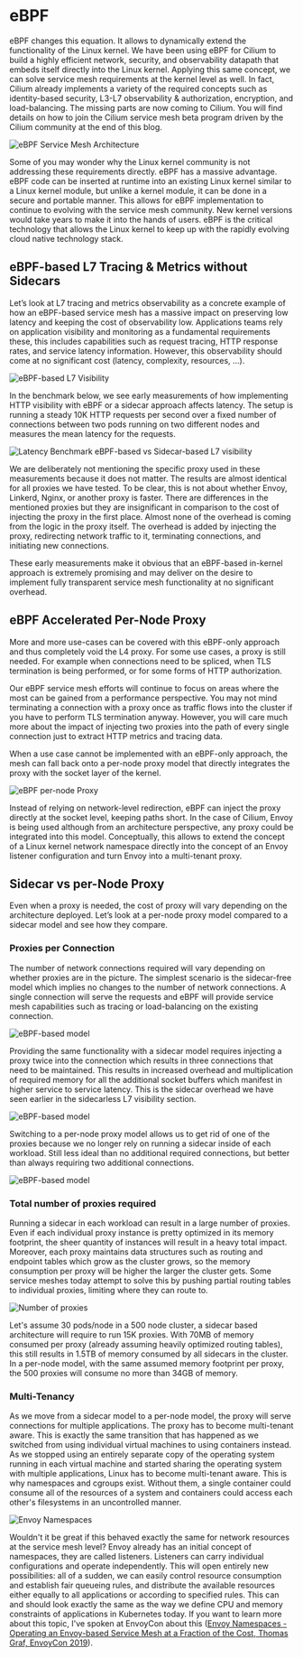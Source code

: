 # eBPF

eBPF changes this equation. It allows to dynamically extend the functionality of the Linux kernel. We have been using eBPF for Cilium to build a highly efficient network, security, and observability datapath that embeds itself directly into the Linux kernel. Applying this same concept, we can solve service mesh requirements at the kernel level as well. In fact, Cilium already implements a variety of the required concepts such as identity-based security, L3-L7 observability & authorization, encryption, and load-balancing. The missing parts are now coming to Cilium. You will find details on how to join the Cilium service mesh beta program driven by the Cilium community at the end of this blog.

![eBPF Service Mesh Architecture](/media/eBPF_Service_Mesh_Architecture.png)

Some of you may wonder why the Linux kernel community is not addressing these requirements directly. eBPF has a massive advantage. eBPF code can be inserted at runtime into an existing Linux kernel similar to a Linux kernel module, but unlike a kernel module, it can be done in a secure and portable manner. This allows for eBPF implementation to continue to evolving with the service mesh community. New kernel versions would take years to make it into the hands of users. eBPF is the critical technology that allows the Linux kernel to keep up with the rapidly evolving cloud native technology stack.

## eBPF-based L7 Tracing & Metrics without Sidecars

Let’s look at L7 tracing and metrics observability as a concrete example of how an eBPF-based service mesh has a massive impact on preserving low latency and keeping the cost of observability low. Applications teams rely on application visibility and monitoring as a fundamental requirements these, this includes capabilities such as request tracing, HTTP response rates, and service latency information. However, this observability should come at no significant cost (latency, complexity, resources, …).

![eBPF-based L7 Visibility](/media/eBPF-based_L7_Visibility.png)

In the benchmark below, we see early measurements of how implementing HTTP visibility with eBPF or a sidecar approach affects latency. The setup is running a steady 10K HTTP requests per second over a fixed number of connections between two pods running on two different nodes and measures the mean latency for the requests.

![Latency Benchmark eBPF-based vs Sidecar-based L7 visibility](/media/Latency_Benchmark_eBPF-based_vs_Sidecar-based_L7_visibility.png)

We are deliberately not mentioning the specific proxy used in these measurements because it does not matter. The results are almost identical for all proxies we have tested. To be clear, this is not about whether Envoy, Linkerd, Nginx, or another proxy is faster. There are differences in the mentioned proxies but they are insignificant in comparison to the cost of injecting the proxy in the first place. Almost none of the overhead is coming from the logic in the proxy itself. The overhead is added by injecting the proxy, redirecting network traffic to it, terminating connections, and initiating new connections.

These early measurements make it obvious that an eBPF-based in-kernel approach is extremely promising and may deliver on the desire to implement fully transparent service mesh functionality at no significant overhead.

## eBPF Accelerated Per-Node Proxy

More and more use-cases can be covered with this eBPF-only approach and thus completely void the L4 proxy. For some use cases, a proxy is still needed. For example when connections need to be spliced, when TLS termination is being performed, or for some forms of HTTP authorization.

Our eBPF service mesh efforts will continue to focus on areas where the most can be gained from a performance perspective. You may not mind terminating a connection with a proxy once as traffic flows into the cluster if you have to perform TLS termination anyway. However, you will care much more about the impact of injecting two proxies into the path of every single connection just to extract HTTP metrics and tracing data.

When a use case cannot be implemented with an eBPF-only approach, the mesh can fall back onto a per-node proxy model that directly integrates the proxy with the socket layer of the kernel.

![eBPF per-node Proxy](/media/eBPF_per-node_Proxy.png)

Instead of relying on network-level redirection, eBPF can inject the proxy directly at the socket level, keeping paths short. In the case of Cilium, Envoy is being used although from an architecture perspective, any proxy could be integrated into this model. Conceptually, this allows to extend the concept of a Linux kernel network namespace directly into the concept of an Envoy listener configuration and turn Envoy into a multi-tenant proxy.

## Sidecar vs per-Node Proxy

Even when a proxy is needed, the cost of proxy will vary depending on the architecture deployed. Let’s look at a per-node proxy model compared to a sidecar model and see how they compare.

### Proxies per Connection

The number of network connections required will vary depending on whether proxies are in the picture. The simplest scenario is the sidecar-free model which implies no changes to the number of network connections. A single connection will serve the requests and eBPF will provide service mesh capabilities such as tracing or load-balancing on the existing connection.

![eBPF-based model](/media/eBPF-based_model.png)

Providing the same functionality with a sidecar model requires injecting a proxy twice into the connection which results in three connections that need to be maintained. This results in increased overhead and multiplication of required memory for all the additional socket buffers which manifest in higher service to service latency. This is the sidecar overhead we have seen earlier in the sidecarless L7 visibility section.

![eBPF-based model](/media/eBPF-based_model-1.png)

Switching to a per-node proxy model allows us to get rid of one of the proxies because we no longer rely on running a sidecar inside of each workload. Still less ideal than no additional required connections, but better than always requiring two additional connections.

![eBPF-based model](/media/eBPF-based_model-1.png)

### Total number of proxies required

Running a sidecar in each workload can result in a large number of proxies. Even if each individual proxy instance is pretty optimized in its memory footprint, the sheer quantity of instances will result in a heavy total impact. Moreover, each proxy maintains data structures such as routing and endpoint tables which grow as the cluster grows, so the memory consumption per proxy will be higher the larger the cluster gets. Some service meshes today attempt to solve this by pushing partial routing tables to individual proxies, limiting where they can route to.

![Number of proxies](/media/Number_of_proxies.png)

Let's assume 30 pods/node in a 500 node cluster, a sidecar based architecture will require to run 15K proxies. With 70MB of memory consumed per proxy (already assuming heavily optimized routing tables), this still results in 1.5TB of memory consumed by all sidecars in the cluster. In a per-node model, with the same assumed memory footprint per proxy, the 500 proxies will consume no more than 34GB of memory.

### Multi-Tenancy

As we move from a sidecar model to a per-node model, the proxy will serve connections for multiple applications. The proxy has to become multi-tenant aware. This is exactly the same transition that has happened as we switched from using individual virtual machines to using containers instead. As we stopped using an entirely separate copy of the operating system running in each virtual machine and started sharing the operating system with multiple applications, Linux has to become multi-tenant aware. This is why namespaces and cgroups exist. Without them, a single container could consume all of the resources of a system and containers could access each other's filesystems in an uncontrolled manner.

![Envoy Namespaces](/media/Envoy_Namespaces.png)

Wouldn't it be great if this behaved exactly the same for network resources at the service mesh level? Envoy already has an initial concept of namespaces, they are called listeners. Listeners can carry individual configurations and operate independently. This will open entirely new possibilities: all of a sudden, we can easily control resource consumption and establish fair queueing rules, and distribute the available resources either equally to all applications or according to specified rules. This can and should look exactly the same as the way we define CPU and memory constraints of applications in Kubernetes today. If you want to learn more about this topic, I've spoken at EnvoyCon about this ([Envoy Namespaces - Operating an Envoy-based Service Mesh at a Fraction of the Cost, Thomas Graf, EnvoyCon 2019](https://www.youtube.com/watch?v=08opgZkdYIw)).